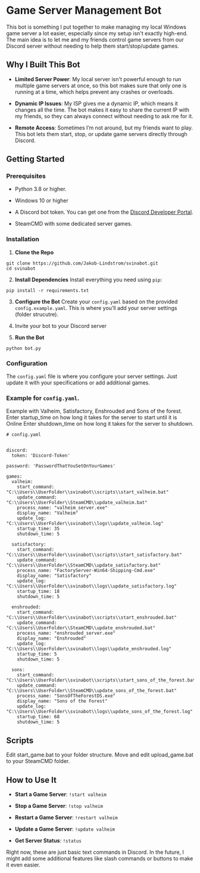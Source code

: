 # Game Server Management Bot

This bot is something I put together to make managing my local Windows game server a lot easier, especially since my setup isn't exactly high-end. The main idea is to let me and my friends control game servers from our Discord server without needing to help them start/stop/update games.

## Why I Built This Bot

- **Limited Server Power**: My local server isn't powerful enough to run multiple game servers at once, so this bot makes sure that only one is running at a time, which helps prevent any crashes or overloads.

- **Dynamic IP Issues**: My ISP gives me a dynamic IP, which means it changes all the time. The bot makes it easy to share the current IP with my friends, so they can always connect without needing to ask me for it.

- **Remote Access**: Sometimes I’m not around, but my friends want to play. This bot lets them start, stop, or update game servers directly through Discord.


## Getting Started

### Prerequisites

- Python 3.8 or higher.

- Windows 10 or higher

- A Discord bot token. You can get one from the [Discord Developer Portal](https://discord.com/developers/applications).

- SteamCMD with some dedicated server games.


### Installation

1. **Clone the Repo**

```
git clone https://github.com/Jakob-Lindstrom/svinabot.git
cd svinabot
```

2. **Install Dependencies** Install everything you need using `pip`:

```
pip install -r requirements.txt
```

3. **Configure the Bot** Create your `config.yaml` based on the provided `config.example.yaml`. This is where you’ll add your server settings (folder strucutre).

4. Invite your bot to your Discord server

5. **Run the Bot**
```
python bot.py
```


### Configuration

The `config.yaml` file is where you configure your server settings. Just update it with your specifications or add additional games.

### Example for `config.yaml`. 

Example with Valheim, Satisfactory, Enshrouded and Sons of the forest. 
Enter startup_time on how long it takes for the server to start until it is Online
Enter shutdown_time on how long it takes for the server to shutdown.

```
# config.yaml


discord:
  token: 'Discord-Token'

password: 'PasswordThatYouSetOnYourGames'

games:
  valheim:
    start_command: "C:\\Users\\UserFolder\\svinabot\\scripts\\start_valheim.bat"
    update_command: "C:\\Users\\UserFolder\\SteamCMD\\update_valheim.bat"
    process_name: "valheim_server.exe"
    display_name: "Valheim"
    update_log: "C:\\Users\\UserFolder\\svinabot\\logs\\update_valheim.log"
    startup_time: 35
    shutdown_time: 5

  satisfactory:
    start_command: "C:\\Users\\UserFolder\\svinabot\\scripts\\start_satisfactory.bat"
    update_command: "C:\\Users\\UserFolder\\SteamCMD\\update_satisfactory.bat"
    process_name: "FactoryServer-Win64-Shipping-Cmd.exe"
    display_name: "Satisfactory"
    update_log: "C:\\Users\\UserFolder\\svinabot\\logs\\update_satisfactory.log"
    startup_time: 18
    shutdown_time: 5
    
  enshrouded:
    start_command: "C:\\Users\\UserFolder\\svinabot\\scripts\\start_enshrouded.bat"
    update_command: "C:\\Users\\UserFolder\\SteamCMD\\update_enshrouded.bat"
    process_name: "enshrouded_server.exe"
    display_name: "Enshrouded"
    update_log: "C:\\Users\\UserFolder\\svinabot\\logs\\update_enshrouded.log"
    startup_time: 5  
    shutdown_time: 5

  sons:
    start_command: "C:\\Users\\UserFolder\\svinabot\\scripts\\start_sons_of_the_forest.bat"
    update_command: "C:\\Users\\UserFolder\\SteamCMD\\update_sons_of_the_forest.bat"
    process_name: "SonsOfTheForestDS.exe"
    display_name: "Sons of the Forest"
    update_log: "C:\\Users\\UserFolder\\svinabot\\logs\\update_sons_of_the_forest.log"
    startup_time: 68 
    shutdown_time: 5

```
## Scripts
Edit start_game.bat to your folder structure.
Move and edit upload_game.bat to your SteamCMD folder.

## How to Use It

- **Start a Game Server**: `!start valheim`
    
- **Stop a Game Server**: `!stop valheim`
    
- **Restart a Game Server**: `!restart valheim`
    
- **Update a Game Server**: `!update valheim`
    
- **Get Server Status**: `!status`
    

Right now, these are just basic text commands in Discord. In the future, I might add some additional features like slash commands or buttons to make it even easier.